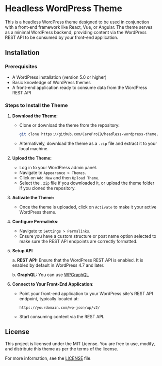 # Headless WordPress Theme

This is a headless WordPress theme designed to be used in conjunction with a front-end framework like React, Vue, or Angular. The theme serves as a minimal WordPress backend, providing content via the WordPress REST API to be consumed by your front-end application.

## Installation

### Prerequisites

- A WordPress installation (version 5.0 or higher)
- Basic knowledge of WordPress themes
- A front-end application ready to consume data from the WordPress REST API

### Steps to Install the Theme

1. **Download the Theme:**
    - Clone or download the theme from the repository:
      ```bash
      git clone https://github.com/CareProID/headless-wordpress-theme.git
      ```
    - Alternatively, download the theme as a `.zip` file and extract it to your local machine.

2. **Upload the Theme:**
    - Log in to your WordPress admin panel.
    - Navigate to `Appearance > Themes`.
    - Click on `Add New` and then `Upload Theme`.
    - Select the `.zip` file if you downloaded it, or upload the theme folder if you cloned the repository.

3. **Activate the Theme:**
    - Once the theme is uploaded, click on `Activate` to make it your active WordPress theme.

4. **Configure Permalinks:**
    - Navigate to `Settings > Permalinks`.
    - Ensure you have a custom structure or post name option selected to make sure the REST API endpoints are correctly formatted.

5. **Setup API**

   a. **REST API:** Ensure that the WordPress REST API is enabled. It is enabled by default in WordPress 4.7 and later.

   b. **GraphQL:** You can use [WPGraphQL](https://github.com/wp-graphql/wp-graphql)

6. **Connect to Your Front-End Application:**
    - Point your front-end application to your WordPress site's REST API endpoint, typically located at:
      ```
      https://yourdomain.com/wp-json/wp/v2/
      ```
    - Start consuming content via the REST API.

## License

This project is licensed under the MIT License. You are free to use, modify, and distribute this theme as per the terms of the license.

For more information, see the [LICENSE](./LICENSE) file.
